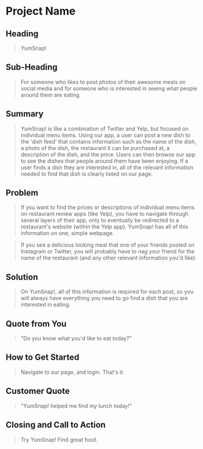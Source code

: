 # Project Name #

<!--
> This material was originally posted [here](http://www.quora.com/What-is-Amazons-approach-to-product-development-and-product-management). It is reproduced here for posterities sake.

There is an approach called "working backwards" that is widely used at Amazon. They work backwards from the customer, rather than starting with an idea for a product and trying to bolt customers onto it. While working backwards can be applied to any specific product decision, using this approach is especially important when developing new products or features.

For new initiatives a product manager typically starts by writing an internal press release announcing the finished product. The target audience for the press release is the new/updated product's customers, which can be retail customers or internal users of a tool or technology. Internal press releases are centered around the customer problem, how current solutions (internal or external) fail, and how the new product will blow away existing solutions.

If the benefits listed don't sound very interesting or exciting to customers, then perhaps they're not (and shouldn't be built). Instead, the product manager should keep iterating on the press release until they've come up with benefits that actually sound like benefits. Iterating on a press release is a lot less expensive than iterating on the product itself (and quicker!).

If the press release is more than a page and a half, it is probably too long. Keep it simple. 3-4 sentences for most paragraphs. Cut out the fat. Don't make it into a spec. You can accompany the press release with a FAQ that answers all of the other business or execution questions so the press release can stay focused on what the customer gets. My rule of thumb is that if the press release is hard to write, then the product is probably going to suck. Keep working at it until the outline for each paragraph flows.

Oh, and I also like to write press-releases in what I call "Oprah-speak" for mainstream consumer products. Imagine you're sitting on Oprah's couch and have just explained the product to her, and then you listen as she explains it to her audience. That's "Oprah-speak", not "Geek-speak".

Once the project moves into development, the press release can be used as a touchstone; a guiding light. The product team can ask themselves, "Are we building what is in the press release?" If they find they're spending time building things that aren't in the press release (overbuilding), they need to ask themselves why. This keeps product development focused on achieving the customer benefits and not building extraneous stuff that takes longer to build, takes resources to maintain, and doesn't provide real customer benefit (at least not enough to warrant inclusion in the press release).
 -->

## Heading ##
  > YumSnap!

## Sub-Heading ##
  > For someone who likes to post photos of their awesome meals on social media and for someone who is interested in seeing what people around them are eating.

## Summary ##
  > YumSnap! is like a combination of Twitter and Yelp, but focused on individual menu items. Using our app, a user can post a new dish to the 'dish feed' that contains information such as the name of the dish, a photo of the dish, the restaurant it can be purchased at, a description of the dish, and the price. Users can then browse our app to see the dishes that people around them have been enjoying. If a user finds a dish they are interested in, all of the relevant information needed to find that dish is clearly listed on our page.

## Problem ##
  > If you want to find the prices or descriptions of individual menu items on restaurant review apps (like Yelp), you have to navigate through several layers of their app, only to eventually be redirected to a restaurant's website (within the Yelp app). YumSnap! has all of this information on one, simple webpage.

  > If you see a delicious looking meal that one of your friends posted on Instagram or Twitter, you will probably have to nag your friend for the name of the restaurant (and any other relevant information you'd like).

## Solution ##
  > On YumSnap!, all of this information is required for each post, so you will always have everything you need to go find a dish that you are interested in eating.

## Quote from You ##
  > "Do you know what you'd like to eat today?"

## How to Get Started ##
  > Navigate to our page, and login. That's it.

## Customer Quote ##
  > "YumSnap! helped me find my lunch today!"

## Closing and Call to Action ##
  > Try YumSnap! Find great food.
